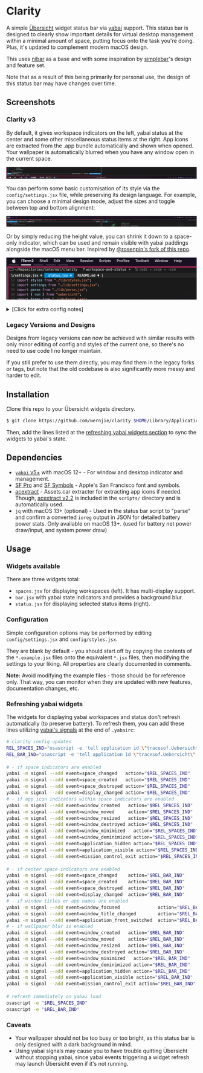 # Clarity

A simple [Übersicht](https://github.com/felixhageloh/uebersicht) widget status bar via [yabai](https://github.com/koekeishiya/yabai) support.
This status bar is designed to clearly show important details for virtual desktop management within a minimal amount of space, putting focus onto the task you're doing. Plus, it's updated to complement modern macOS design.

This uses [nibar](https://github.com/kkga/nibar) as a base and with some inspiration by [simplebar](https://github.com/Jean-Tinland/simple-bar)'s design and feature set.

Note that as a result of this being primarily for personal use, the design of this status bar may have changes over time.


## Screenshots

### Clarity v3

By default, it gives workspace indicators on the left, yabai status at the center and some other miscellaneous status items at the right. App icons are extracted from the .app bundle automatically and shown when opened. Your wallpaper is automatically blurred when you have any window open in the current space.

![](showcase/screenshot_v3.png)

You can perform some basic customisation of its style via the `config/settings.jsx` file, while preserving its design language. For example, you can choose a minimal design mode, adjust the sizes and toggle between top and bottom alignment:

![](showcase/screenshot_v3_2.png)

Or by simply reducing the height value, you can shrink it down to a space-only indicator, which can be used and remain visible with yabai paddings alongside the macOS menu bar. Inspired by [@rosenpin's fork of this repo](https://github.com/rosenpin/clarity/tree/ba5ab5fcaab811a295a174baf83f6f37c369bb06).

![](showcase/screenshot_v3_3.png)

<details markdown="1">
<summary>
[Click for extra config notes]
</summary>

- If used with Übersicht interaction enabled, it might be best to set `bar.jsx` to the background, while `status.jsx` and `spaces.jsx` are set to the foreground.
- Rarely, some app icons may not load correctly (can't locate `.icns` file or asset in `Assets.car`, can't find icon name from `Info.plist`, etc.) - You can manually create a 32x32 `.png` file in the auto-generated `appIcons` folder to supplement any missing app icons.

</details>

### Legacy Versions and Designs

Designs from legacy versions can now be achieved with similar results with only minor editing of config and styles of the current one, so there's no need to use code I no longer maintain.

If you still prefer to use them directly, you may find them in the legacy forks or tags, but note that the old codebase is also significantly more messy and harder to edit.

## Installation

Clone this repo to your Übersicht widgets directory.
```bash
$ git clone https://github.com/wernjie/clarity $HOME/Library/Application\ Support/Übersicht/widgets/clarity
```

Then, add the lines listed at the [refreshing yabai widgets section](#refreshing-yabai-widgets) to sync the widgets to yabai's state.

## Dependencies

- [`yabai` v5+](https://github.com/koekeishiya/yabai) with macOS 12+ - For window and desktop indicator and management.
- [SF Pro](https://developer.apple.com/fonts/) and [SF Symbols](https://developer.apple.com/sf-symbols/) - Apple's San Francisco font and symbols.
- [acextract](https://github.com/bartoszj/acextract) - Assets.car extracter for extracting app icons if needed. Though, [acextract v2.2](https://github.com/bartoszj/acextract/releases/tag/2.2) is included in the `scripts/` directory and is automatically used.
- `jq` with macOS 13+ (optional) - Used in the status bar script to "parse" and confirm a converted `ioreg` output in JSON for detailed battery power stats. Only available on macOS 13+. (used for battery net power draw/input, and system power draw)

## Usage

### Widgets available

There are three widgets total:
- `spaces.jsx` for displaying workspaces (left). It has multi-display support.
- `bar.jsx` with yabai state indicators and provides a background blur.
- `status.jsx` for displaying selected status items (right).

### Configuration

Simple configuration options may be performed by editing `config/settings.jsx` and `config/styles.jsx`.

They are blank by default - you should start off by copying the contents of the `*.example.jsx` files onto the equivalent `*.jsx` files, then modifying the settings to your liking. All properties are clearly documented in comments.

**Note:** Avoid modifying the example files - those should be for reference only. That way, you can monitor when they are updated with new features, documentation changes, etc.

### Refreshing yabai widgets

The widgets for displaying yabai workspaces and status don't refresh automatically (to preserve battery). To refresh them, you can add these lines utilizing [yabai's signals](https://github.com/koekeishiya/yabai/wiki/Commands#automation-with-rules-and-signals) at the end of `.yabairc`:

```sh
# clarity config updates
REL_SPACES_IND="osascript -e 'tell application id \"tracesof.Uebersicht\" to refresh widget id \"clarity-spaces-jsx\"'"
REL_BAR_IND="osascript -e 'tell application id \"tracesof.Uebersicht\" to refresh widget id \"clarity-bar-jsx\"'"

# - if space indicators are enabled
yabai -m signal --add event=space_changed   action="$REL_SPACES_IND"
yabai -m signal --add event=space_created   action="$REL_SPACES_IND"
yabai -m signal --add event=space_destroyed action="$REL_SPACES_IND"
yabai -m signal --add event=display_changed action="$REL_SPACES_IND"
# - if app icon indicators within space indicators are enabled
yabai -m signal --add event=window_created   action="$REL_SPACES_IND"
yabai -m signal --add event=window_moved     action="$REL_SPACES_IND"
yabai -m signal --add event=window_resized   action="$REL_SPACES_IND"
yabai -m signal --add event=window_destroyed action="$REL_SPACES_IND"
yabai -m signal --add event=window_minimized   action="$REL_SPACES_IND"
yabai -m signal --add event=window_deminimized action="$REL_SPACES_IND"
yabai -m signal --add event=application_hidden action="$REL_SPACES_IND"
yabai -m signal --add event=application_visible action="$REL_SPACES_IND"
yabai -m signal --add event=mission_control_exit action="$REL_SPACES_IND"

# - if center space indicators are enabled
yabai -m signal --add event=space_changed    action="$REL_BAR_IND"
yabai -m signal --add event=space_created    action="$REL_BAR_IND"
yabai -m signal --add event=space_destroyed  action="$REL_BAR_IND"
yabai -m signal --add event=display_changed  action="$REL_BAR_IND"
# - if window titles or app names are enabled
yabai -m signal --add event=window_focused              action="$REL_BAR_IND"
yabai -m signal --add event=window_title_changed        action="$REL_BAR_IND"
yabai -m signal --add event=application_front_switched  action="$REL_BAR_IND"
# - if wallpaper blur is enabled
yabai -m signal --add event=window_created   action="$REL_BAR_IND"
yabai -m signal --add event=window_moved     action="$REL_BAR_IND"
yabai -m signal --add event=window_resized   action="$REL_BAR_IND"
yabai -m signal --add event=window_destroyed action="$REL_BAR_IND"
yabai -m signal --add event=window_minimized   action="$REL_BAR_IND"
yabai -m signal --add event=window_deminimized action="$REL_BAR_IND"
yabai -m signal --add event=application_hidden action="$REL_BAR_IND"
yabai -m signal --add event=application_visible action="$REL_BAR_IND"
yabai -m signal --add event=mission_control_exit action="$REL_BAR_IND"

# refresh immediately on yabai load
osascript -e "$REL_SPACES_IND"
osascript -e "$REL_BAR_IND"
```

### Caveats

- Your wallpaper should not be too busy or too bright, as this status bar is only designed with a dark background in mind.
- Using yabai signals may cause you to have trouble quitting Übersicht without stopping yabai, since yabai events triggering a widget refresh may launch Übersicht even if it's not running.


